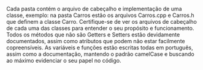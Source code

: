 Cada pasta contém o arquivo de cabeçalho e implementação de uma classe, exemplo:
na pasta Carros estão os arquivos Carros.cpp e Carros.h que definem a classe Carro.
Certifique-se de ver os arquivos de cabeçalho de cada uma das classes para entender
o seu propósito e funcionamento. Todos os métodos que não são Getters e Setters estão
devidamente documentados, assim como atributos que podem não estar facilmente copreensíveis.
As variáveis e funções estão escritas todas em português, assim como a documentação, 
mantendo o padrão camelCase e buscando ao máximo evidenciar o seu papel no código.
